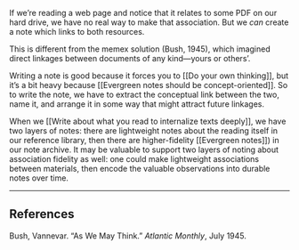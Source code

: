 If we’re reading a web page and notice that it relates to some PDF on our hard drive, we have no real way to make that association. But we _can_ create a note which links to both resources.

This is different from the memex solution (Bush, 1945), which imagined direct linkages between documents of any kind—yours or others’.

Writing a note is good because it forces you to [[Do your own thinking]], but it’s a bit heavy because [[Evergreen notes should be concept-oriented]]. So to write the note, we have to extract the conceptual link between the two, name it, and arrange it in some way that might attract future linkages.

When we [[Write about what you read to internalize texts deeply]], we have two layers of notes: there are lightweight notes about the reading itself in our reference library, then there are higher-fidelity [[Evergreen notes]]) in our note archive. It may be valuable to support two layers of noting about association fidelity as well: one could make lightweight associations between materials, then encode the valuable observations into durable notes over time.

---

## References

Bush, Vannevar. “As We May Think.” _Atlantic Monthly_, July 1945.